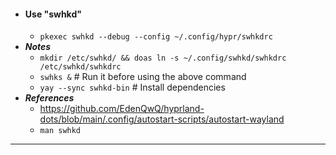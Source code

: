 - #### Use "swhkd" 
    - `pkexec swhkd --debug --config ~/.config/hypr/swhkdrc`
- ***Notes***
    - `mkdir /etc/swhkd/ && doas ln -s ~/.config/swhkd/swhkdrc /etc/swhkd/swhkdrc`
    - `swhks &` # Run it before using the above command
    - `yay --sync swhkd-bin` # Install dependencies
- ***References***
    - https://github.com/EdenQwQ/hyprland-dots/blob/main/.config/autostart-scripts/autostart-wayland
    - `man swhkd`
- ---
